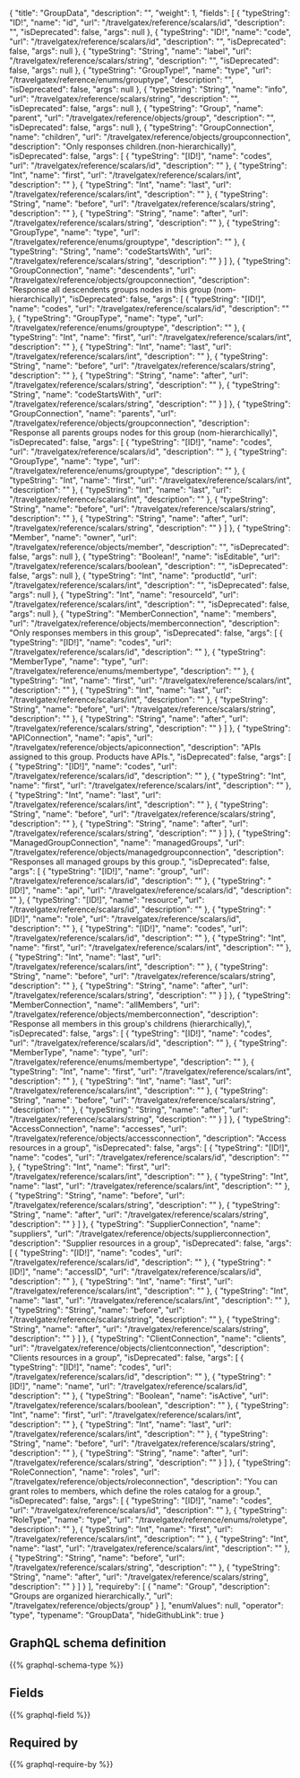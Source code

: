 {
  "title": "GroupData",
  "description": "",
  "weight": 1,
  "fields": [
    {
      "typeString": "ID!",
      "name": "id",
      "url": "/travelgatex/reference/scalars/id",
      "description": "",
      "isDeprecated": false,
      "args": null
    },
    {
      "typeString": "ID!",
      "name": "code",
      "url": "/travelgatex/reference/scalars/id",
      "description": "",
      "isDeprecated": false,
      "args": null
    },
    {
      "typeString": "String",
      "name": "label",
      "url": "/travelgatex/reference/scalars/string",
      "description": "",
      "isDeprecated": false,
      "args": null
    },
    {
      "typeString": "GroupType!",
      "name": "type",
      "url": "/travelgatex/reference/enums/grouptype",
      "description": "",
      "isDeprecated": false,
      "args": null
    },
    {
      "typeString": "String",
      "name": "info",
      "url": "/travelgatex/reference/scalars/string",
      "description": "",
      "isDeprecated": false,
      "args": null
    },
    {
      "typeString": "Group",
      "name": "parent",
      "url": "/travelgatex/reference/objects/group",
      "description": "",
      "isDeprecated": false,
      "args": null
    },
    {
      "typeString": "GroupConnection",
      "name": "children",
      "url": "/travelgatex/reference/objects/groupconnection",
      "description": "Only responses children.(non-hierarchically)",
      "isDeprecated": false,
      "args": [
        {
          "typeString": "[ID!]",
          "name": "codes",
          "url": "/travelgatex/reference/scalars/id",
          "description": ""
        },
        {
          "typeString": "Int",
          "name": "first",
          "url": "/travelgatex/reference/scalars/int",
          "description": ""
        },
        {
          "typeString": "Int",
          "name": "last",
          "url": "/travelgatex/reference/scalars/int",
          "description": ""
        },
        {
          "typeString": "String",
          "name": "before",
          "url": "/travelgatex/reference/scalars/string",
          "description": ""
        },
        {
          "typeString": "String",
          "name": "after",
          "url": "/travelgatex/reference/scalars/string",
          "description": ""
        },
        {
          "typeString": "GroupType",
          "name": "type",
          "url": "/travelgatex/reference/enums/grouptype",
          "description": ""
        },
        {
          "typeString": "String",
          "name": "codeStartsWith",
          "url": "/travelgatex/reference/scalars/string",
          "description": ""
        }
      ]
    },
    {
      "typeString": "GroupConnection",
      "name": "descendents",
      "url": "/travelgatex/reference/objects/groupconnection",
      "description": "Response all descendents groups nodes in this group (nom-hierarchically)",
      "isDeprecated": false,
      "args": [
        {
          "typeString": "[ID!]",
          "name": "codes",
          "url": "/travelgatex/reference/scalars/id",
          "description": ""
        },
        {
          "typeString": "GroupType",
          "name": "type",
          "url": "/travelgatex/reference/enums/grouptype",
          "description": ""
        },
        {
          "typeString": "Int",
          "name": "first",
          "url": "/travelgatex/reference/scalars/int",
          "description": ""
        },
        {
          "typeString": "Int",
          "name": "last",
          "url": "/travelgatex/reference/scalars/int",
          "description": ""
        },
        {
          "typeString": "String",
          "name": "before",
          "url": "/travelgatex/reference/scalars/string",
          "description": ""
        },
        {
          "typeString": "String",
          "name": "after",
          "url": "/travelgatex/reference/scalars/string",
          "description": ""
        },
        {
          "typeString": "String",
          "name": "codeStartsWith",
          "url": "/travelgatex/reference/scalars/string",
          "description": ""
        }
      ]
    },
    {
      "typeString": "GroupConnection",
      "name": "parents",
      "url": "/travelgatex/reference/objects/groupconnection",
      "description": "Response all parents groups nodes for this group (nom-hierarchically)",
      "isDeprecated": false,
      "args": [
        {
          "typeString": "[ID!]",
          "name": "codes",
          "url": "/travelgatex/reference/scalars/id",
          "description": ""
        },
        {
          "typeString": "GroupType",
          "name": "type",
          "url": "/travelgatex/reference/enums/grouptype",
          "description": ""
        },
        {
          "typeString": "Int",
          "name": "first",
          "url": "/travelgatex/reference/scalars/int",
          "description": ""
        },
        {
          "typeString": "Int",
          "name": "last",
          "url": "/travelgatex/reference/scalars/int",
          "description": ""
        },
        {
          "typeString": "String",
          "name": "before",
          "url": "/travelgatex/reference/scalars/string",
          "description": ""
        },
        {
          "typeString": "String",
          "name": "after",
          "url": "/travelgatex/reference/scalars/string",
          "description": ""
        }
      ]
    },
    {
      "typeString": "Member",
      "name": "owner",
      "url": "/travelgatex/reference/objects/member",
      "description": "",
      "isDeprecated": false,
      "args": null
    },
    {
      "typeString": "Boolean!",
      "name": "isEditable",
      "url": "/travelgatex/reference/scalars/boolean",
      "description": "",
      "isDeprecated": false,
      "args": null
    },
    {
      "typeString": "Int",
      "name": "productId",
      "url": "/travelgatex/reference/scalars/int",
      "description": "",
      "isDeprecated": false,
      "args": null
    },
    {
      "typeString": "Int",
      "name": "resourceId",
      "url": "/travelgatex/reference/scalars/int",
      "description": "",
      "isDeprecated": false,
      "args": null
    },
    {
      "typeString": "MemberConnection",
      "name": "members",
      "url": "/travelgatex/reference/objects/memberconnection",
      "description": "Only responses members in this group",
      "isDeprecated": false,
      "args": [
        {
          "typeString": "[ID!]",
          "name": "codes",
          "url": "/travelgatex/reference/scalars/id",
          "description": ""
        },
        {
          "typeString": "MemberType",
          "name": "type",
          "url": "/travelgatex/reference/enums/membertype",
          "description": ""
        },
        {
          "typeString": "Int",
          "name": "first",
          "url": "/travelgatex/reference/scalars/int",
          "description": ""
        },
        {
          "typeString": "Int",
          "name": "last",
          "url": "/travelgatex/reference/scalars/int",
          "description": ""
        },
        {
          "typeString": "String",
          "name": "before",
          "url": "/travelgatex/reference/scalars/string",
          "description": ""
        },
        {
          "typeString": "String",
          "name": "after",
          "url": "/travelgatex/reference/scalars/string",
          "description": ""
        }
      ]
    },
    {
      "typeString": "APIConnection",
      "name": "apis",
      "url": "/travelgatex/reference/objects/apiconnection",
      "description": "APIs assigned to this group. Products have APIs.",
      "isDeprecated": false,
      "args": [
        {
          "typeString": "[ID!]",
          "name": "codes",
          "url": "/travelgatex/reference/scalars/id",
          "description": ""
        },
        {
          "typeString": "Int",
          "name": "first",
          "url": "/travelgatex/reference/scalars/int",
          "description": ""
        },
        {
          "typeString": "Int",
          "name": "last",
          "url": "/travelgatex/reference/scalars/int",
          "description": ""
        },
        {
          "typeString": "String",
          "name": "before",
          "url": "/travelgatex/reference/scalars/string",
          "description": ""
        },
        {
          "typeString": "String",
          "name": "after",
          "url": "/travelgatex/reference/scalars/string",
          "description": ""
        }
      ]
    },
    {
      "typeString": "ManagedGroupConnection",
      "name": "managedGroups",
      "url": "/travelgatex/reference/objects/managedgroupconnection",
      "description": "Responses all managed groups by this group.",
      "isDeprecated": false,
      "args": [
        {
          "typeString": "[ID!]",
          "name": "group",
          "url": "/travelgatex/reference/scalars/id",
          "description": ""
        },
        {
          "typeString": "[ID!]",
          "name": "api",
          "url": "/travelgatex/reference/scalars/id",
          "description": ""
        },
        {
          "typeString": "[ID!]",
          "name": "resource",
          "url": "/travelgatex/reference/scalars/id",
          "description": ""
        },
        {
          "typeString": "[ID!]",
          "name": "role",
          "url": "/travelgatex/reference/scalars/id",
          "description": ""
        },
        {
          "typeString": "[ID!]",
          "name": "codes",
          "url": "/travelgatex/reference/scalars/id",
          "description": ""
        },
        {
          "typeString": "Int",
          "name": "first",
          "url": "/travelgatex/reference/scalars/int",
          "description": ""
        },
        {
          "typeString": "Int",
          "name": "last",
          "url": "/travelgatex/reference/scalars/int",
          "description": ""
        },
        {
          "typeString": "String",
          "name": "before",
          "url": "/travelgatex/reference/scalars/string",
          "description": ""
        },
        {
          "typeString": "String",
          "name": "after",
          "url": "/travelgatex/reference/scalars/string",
          "description": ""
        }
      ]
    },
    {
      "typeString": "MemberConnection",
      "name": "allMembers",
      "url": "/travelgatex/reference/objects/memberconnection",
      "description": "Response all members in this group's childrens (hierarchically),",
      "isDeprecated": false,
      "args": [
        {
          "typeString": "[ID!]",
          "name": "codes",
          "url": "/travelgatex/reference/scalars/id",
          "description": ""
        },
        {
          "typeString": "MemberType",
          "name": "type",
          "url": "/travelgatex/reference/enums/membertype",
          "description": ""
        },
        {
          "typeString": "Int",
          "name": "first",
          "url": "/travelgatex/reference/scalars/int",
          "description": ""
        },
        {
          "typeString": "Int",
          "name": "last",
          "url": "/travelgatex/reference/scalars/int",
          "description": ""
        },
        {
          "typeString": "String",
          "name": "before",
          "url": "/travelgatex/reference/scalars/string",
          "description": ""
        },
        {
          "typeString": "String",
          "name": "after",
          "url": "/travelgatex/reference/scalars/string",
          "description": ""
        }
      ]
    },
    {
      "typeString": "AccessConnection",
      "name": "accesses",
      "url": "/travelgatex/reference/objects/accessconnection",
      "description": "Access resources in a group",
      "isDeprecated": false,
      "args": [
        {
          "typeString": "[ID!]",
          "name": "codes",
          "url": "/travelgatex/reference/scalars/id",
          "description": ""
        },
        {
          "typeString": "Int",
          "name": "first",
          "url": "/travelgatex/reference/scalars/int",
          "description": ""
        },
        {
          "typeString": "Int",
          "name": "last",
          "url": "/travelgatex/reference/scalars/int",
          "description": ""
        },
        {
          "typeString": "String",
          "name": "before",
          "url": "/travelgatex/reference/scalars/string",
          "description": ""
        },
        {
          "typeString": "String",
          "name": "after",
          "url": "/travelgatex/reference/scalars/string",
          "description": ""
        }
      ]
    },
    {
      "typeString": "SupplierConnection",
      "name": "suppliers",
      "url": "/travelgatex/reference/objects/supplierconnection",
      "description": "Supplier resources in a group",
      "isDeprecated": false,
      "args": [
        {
          "typeString": "[ID!]",
          "name": "codes",
          "url": "/travelgatex/reference/scalars/id",
          "description": ""
        },
        {
          "typeString": "[ID!]",
          "name": "accessID",
          "url": "/travelgatex/reference/scalars/id",
          "description": ""
        },
        {
          "typeString": "Int",
          "name": "first",
          "url": "/travelgatex/reference/scalars/int",
          "description": ""
        },
        {
          "typeString": "Int",
          "name": "last",
          "url": "/travelgatex/reference/scalars/int",
          "description": ""
        },
        {
          "typeString": "String",
          "name": "before",
          "url": "/travelgatex/reference/scalars/string",
          "description": ""
        },
        {
          "typeString": "String",
          "name": "after",
          "url": "/travelgatex/reference/scalars/string",
          "description": ""
        }
      ]
    },
    {
      "typeString": "ClientConnection",
      "name": "clients",
      "url": "/travelgatex/reference/objects/clientconnection",
      "description": "Clients resources in a group",
      "isDeprecated": false,
      "args": [
        {
          "typeString": "[ID!]",
          "name": "codes",
          "url": "/travelgatex/reference/scalars/id",
          "description": ""
        },
        {
          "typeString": "[ID!]",
          "name": "name",
          "url": "/travelgatex/reference/scalars/id",
          "description": ""
        },
        {
          "typeString": "Boolean",
          "name": "isActive",
          "url": "/travelgatex/reference/scalars/boolean",
          "description": ""
        },
        {
          "typeString": "Int",
          "name": "first",
          "url": "/travelgatex/reference/scalars/int",
          "description": ""
        },
        {
          "typeString": "Int",
          "name": "last",
          "url": "/travelgatex/reference/scalars/int",
          "description": ""
        },
        {
          "typeString": "String",
          "name": "before",
          "url": "/travelgatex/reference/scalars/string",
          "description": ""
        },
        {
          "typeString": "String",
          "name": "after",
          "url": "/travelgatex/reference/scalars/string",
          "description": ""
        }
      ]
    },
    {
      "typeString": "RoleConnection",
      "name": "roles",
      "url": "/travelgatex/reference/objects/roleconnection",
      "description": "You can grant roles to members, which define the roles catalog for a group.",
      "isDeprecated": false,
      "args": [
        {
          "typeString": "[ID!]",
          "name": "codes",
          "url": "/travelgatex/reference/scalars/id",
          "description": ""
        },
        {
          "typeString": "RoleType",
          "name": "type",
          "url": "/travelgatex/reference/enums/roletype",
          "description": ""
        },
        {
          "typeString": "Int",
          "name": "first",
          "url": "/travelgatex/reference/scalars/int",
          "description": ""
        },
        {
          "typeString": "Int",
          "name": "last",
          "url": "/travelgatex/reference/scalars/int",
          "description": ""
        },
        {
          "typeString": "String",
          "name": "before",
          "url": "/travelgatex/reference/scalars/string",
          "description": ""
        },
        {
          "typeString": "String",
          "name": "after",
          "url": "/travelgatex/reference/scalars/string",
          "description": ""
        }
      ]
    }
  ],
  "requireby": [
    {
      "name": "Group",
      "description": "Groups are organized hierarchically.",
      "url": "/travelgatex/reference/objects/group"
    }
  ],
  "enumValues": null,
  "operator": "type",
  "typename": "GroupData",
  "hideGithubLink": true
}
## GraphQL schema definition

{{% graphql-schema-type %}}

## Fields

{{% graphql-field %}}

## Required by

{{% graphql-require-by %}}
